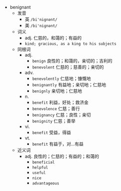 - benignant
  - 发音
    - 英 `/bi'nignənt/`
    - 美 `/bi'niɡnənt/`
  - 词义
    - adj. 仁慈的，和蔼的；有益的
    - `kind; gracious, as a king to his subjects `
  - 同根词
    - adj.
      - `benign` 良性的；和蔼的，亲切的；吉利的
      - `benevolent` 仁慈的；慈善的；亲切的
    - adv.
      - `benevolently` 仁慈地；慷慨地
      - `benignantly` 有益地；亲切地；仁慈地
      - `benignly` 亲切地；仁慈地
    - n.
      - `benefit` 利益，好处；救济金
      - `benevolence` 仁慈；善行
      - `benignancy` 仁慈；良性；亲切
      - `benignity` 仁慈；善举
    - vi.
      - `benefit` 受益，得益
    - vt.
      - `benefit` 有益于，对…有益
  - 近义词
    - adj. 良性的；仁慈的；有益的；和蔼的
      - `beneficial`
      - `helpful`
      - `useful`
      - `nice`
      - `advantageous`
